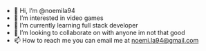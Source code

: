 - 👋 Hi, I’m @noemila94
- 👀 I’m interested in video games 
- 🌱 I’m currently learning full stack developer 
- 💞️ I’m looking to collaborate on with anyone im not that good 
- 📫 How to reach me you can email me at noemi.la94@gmail.com

<!---
noemila94/noemila94 is a ✨ special ✨ repository because its `README.md` (this file) appears on your GitHub profile.
You can click the Preview link to take a look at your changes.
--->
